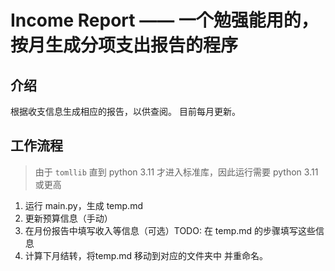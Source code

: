 # Income Report —— 一个勉强能用的，按月生成分项支出报告的程序

## 介绍

根据收支信息生成相应的报告，以供查阅。
目前每月更新。

## 工作流程

> 由于 `tomllib` 直到 python 3.11 才进入标准库，因此运行需要 python 3.11 或更高

1. 运行 main.py，生成 temp.md
2. 更新预算信息（手动）
3. 在月份报告中填写收入等信息（可选）TODO: 在 temp.md 的步骤填写这些信息
4. 计算下月结转，将temp.md 移动到对应的文件夹中 并重命名。 
